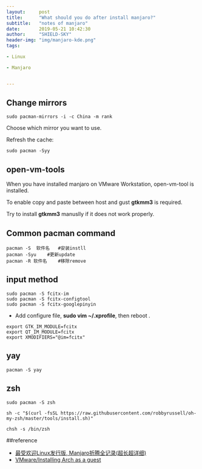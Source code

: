 ```yaml
---
layout:     post
title:      "What should you do after install manjaro?"
subtitle:   "notes of manjaro"
date:       2019-05-21 10:42:30
author:     "SHIELD-SKY"
header-img: "img/manjaro-kde.png"
tags:

- Linux

- Manjaro


---
```


## Change  mirrors

```shell
sudo pacman-mirrors -i -c China -m rank
```

Choose which mirror you want to use.

Refresh the cache:

```shell
sudo pacman -Syy 
```



## open-vm-tools

When you have installed manjaro on VMware Workstation,  open-vm-tool is installed.

To enable copy and paste between host and gust **gtkmm3** is required.

 Try to install **gtkmm3** manuslly if it does not work properly.



## Common pacman command

```shell
pacman -S  软件名   #安装instll
pacman -Syu    #更新update
pacman -R 软件名    #移除remove
```



## input method

```shell
sudo pacman -S fcitx-im
sudo pacman -S fcitx-configtool
sudo pacman -S fcitx-googlepinyin
```

- Add  configure file,  **sudo vim ~/.xprofile**, then reboot .

  

```shell
export GTK_IM_MODULE=fcitx
export QT_IM_MODULE=fcitx
export XMODIFIERS="@im=fcitx"
```

## yay

```shel
pacman -S yay
```

## zsh

```shell
sudo pacman -S zsh

sh -c "$(curl -fsSL https://raw.githubusercontent.com/robbyrussell/oh-my-zsh/master/tools/install.sh)"

chsh -s /bin/zsh
```



##reference

- [最受欢迎Linux发行版, Manjaro折腾全记录(超长超详细)](https://mp.weixin.qq.com/s?__biz=Mzg3MDAyMDU2Ng==&mid=2247483750&idx=1&sn=064d079f5485eb350002c7db93d351cc&chksm=ce9565dff9e2ecc9195f28580b2d68b1c692f56e73f50513f798199307b10d7ad21d4503b6e3&scene=27&ascene=0&devicetype=android-25&version=2700043a&nettype=WIFI&abtest_cookie=BQABAAgACgALABIAEwAHAJ6GHgAjlx4AxpkeANyZHgDxmR4AAZoeAAOaHgAAAA%253D%253D&lang=en&pass_ticket=Rd0yBVHqxpj4qwvttbu7SPa47JgD49tqKcv3FPKPqyJBHACjcQIrpBDG%252BKsEvlE8&wx_header=1)
- [VMware/Installing Arch as a guest](https://wiki.archlinux.org/index.php/VMware/Installing_Arch_as_a_guest_(简体中文))

